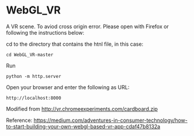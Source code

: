 # WebGL_VR
A VR scene. To aviod cross origin error. Please open with Firefox or following the instructions below:

cd to the directory that contains the htnl file, in this case:
```
cd WebGL_VR-master
```
Run
```
python -m http.server
```
Open your browser and enter the following as URL:
```
http://localhost:8000
```

Modified from http://vr.chromeexperiments.com/cardboard.zip 

Reference: https://medium.com/adventures-in-consumer-technology/how-to-start-building-your-own-webgl-based-vr-app-cdaf47b8132a
